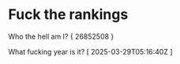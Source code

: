 # Fuck the rankings

Who the hell am I?
{ 26852508 }

What fucking year is it?
[ 2025-03-29T05:16:40Z ]
